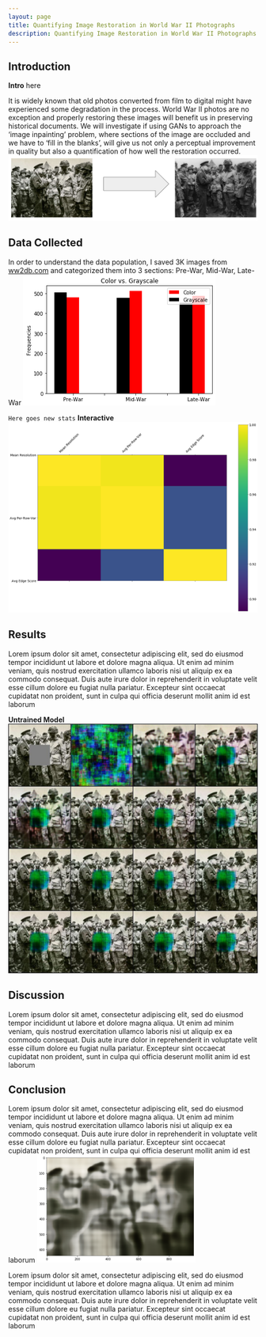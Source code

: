 ```yaml
---
layout: page
title: Quantifying Image Restoration in World War II Photographs
description: Quantifying Image Restoration in World War II Photographs
---
```

## Introduction
**Intro** here


It is widely known that old photos converted from film to digital might have experienced some degradation in the process. World War II photos are no exception and properly restoring these images will benefit us in preserving historical documents. We will investigate if using GANs to approach the ‘image inpainting’ problem, where sections of the image are occluded and we have to ‘fill in the blanks’, will give us not only a perceptual improvement in quality but also a quantification of how well the restoration occurred.
![Goal](/assets/project_goal.png)


## Data Collected
In order to understand the data population, I saved 3K images from [ww2db.com](https://ww2db.com/) and categorized them into 3 sections: Pre-War, Mid-War, Late-War
![Distribution](/assets/chart.png)


`Here goes
new stats`
**Interactive**
![Correlation](/assets/correlation_mat.png)


## Results
Lorem ipsum dolor sit amet, consectetur adipiscing elit, sed do eiusmod tempor incididunt ut labore et dolore magna aliqua. Ut enim ad minim veniam, quis nostrud exercitation ullamco laboris nisi ut aliquip ex ea commodo consequat. Duis aute irure dolor in reprehenderit in voluptate velit esse cillum dolore eu fugiat nulla pariatur. Excepteur sint occaecat cupidatat non proident, sunt in culpa qui officia deserunt mollit anim id est laborum

**Untrained Model** 
![Random Gen](/assets/random_gen_img_sheet.jpg)


## Discussion
Lorem ipsum dolor sit amet, consectetur adipiscing elit, sed do eiusmod tempor incididunt ut labore et dolore magna aliqua. Ut enim ad minim veniam, quis nostrud exercitation ullamco laboris nisi ut aliquip ex ea commodo consequat. Duis aute irure dolor in reprehenderit in voluptate velit esse cillum dolore eu fugiat nulla pariatur. Excepteur sint occaecat cupidatat non proident, sunt in culpa qui officia deserunt mollit anim id est laborum

## Conclusion
Lorem ipsum dolor sit amet, consectetur adipiscing elit, sed do eiusmod tempor incididunt ut labore et dolore magna aliqua. Ut enim ad minim veniam, quis nostrud exercitation ullamco laboris nisi ut aliquip ex ea commodo consequat. Duis aute irure dolor in reprehenderit in voluptate velit esse cillum dolore eu fugiat nulla pariatur. Excepteur sint occaecat cupidatat non proident, sunt in culpa qui officia deserunt mollit anim id est laborum
![Iterations](/assets/200_iters.png)

Lorem ipsum dolor sit amet, consectetur adipiscing elit, sed do eiusmod tempor incididunt ut labore et dolore magna aliqua. Ut enim ad minim veniam, quis nostrud exercitation ullamco laboris nisi ut aliquip ex ea commodo consequat. Duis aute irure dolor in reprehenderit in voluptate velit esse cillum dolore eu fugiat nulla pariatur. Excepteur sint occaecat cupidatat non proident, sunt in culpa qui officia deserunt mollit anim id est laborum 

